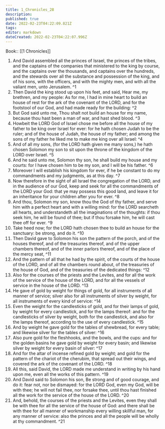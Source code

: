 ```yaml
---
title: 1_Chronicles_28
description: 
published: true
date: 2022-02-23T04:22:09.821Z
tags: 
editor: markdown
dateCreated: 2022-02-23T04:22:07.996Z
---
```


 Book:: [[1 Chronicles]]
 1. And David assembled all the princes of Israel, the princes of the tribes, and the captains of the companies that ministered to the king by course, and the captains over the thousands, and captains over the hundreds, and the stewards over all the substance and possession of the king, and of his sons, with the officers, and with the mighty men, and with all the valiant men, unto Jerusalem. ^1
 2. Then David the king stood up upon his feet, and said, Hear me, my brethren, and my people: As for me, I had in mine heart to build an house of rest for the ark of the covenant of the LORD, and for the footstool of our God, and had made ready for the building: ^2
 3. But God said unto me, Thou shalt not build an house for my name, because thou hast been a man of war, and hast shed blood. ^3
 4. Howbeit the LORD God of Israel chose me before all the house of my father to be king over Israel for ever: for he hath chosen Judah to be the ruler; and of the house of Judah, the house of my father; and among the sons of my father he liked me to make me king over all Israel: ^4
 5. And of all my sons, (for the LORD hath given me many sons,) he hath chosen Solomon my son to sit upon the throne of the kingdom of the LORD over Israel. ^5
 6. And he said unto me, Solomon thy son, he shall build my house and my courts: for I have chosen him to be my son, and I will be his father. ^6
 7. Moreover I will establish his kingdom for ever, if he be constant to do my commandments and my judgments, as at this day. ^7
 8. Now therefore in the sight of all Israel the congregation of the LORD, and in the audience of our God, keep and seek for all the commandments of the LORD your God: that ye may possess this good land, and leave it for an inheritance for your children after you for ever. ^8
 9. And thou, Solomon my son, know thou the God of thy father, and serve him with a perfect heart and with a willing mind: for the LORD searcheth all hearts, and understandeth all the imaginations of the thoughts: if thou seek him, he will be found of thee; but if thou forsake him, he will cast thee off for ever. ^9
 10. Take heed now; for the LORD hath chosen thee to build an house for the sanctuary: be strong, and do it. ^10
 11. Then David gave to Solomon his son the pattern of the porch, and of the houses thereof, and of the treasuries thereof, and of the upper chambers thereof, and of the inner parlors thereof, and of the place of the mercy seat, ^11
 12. And the pattern of all that he had by the spirit, of the courts of the house of the LORD, and of all the chambers round about, of the treasuries of the house of God, and of the treasuries of the dedicated things: ^12
 13. Also for the courses of the priests and the Levites, and for all the work of the service of the house of the LORD, and for all the vessels of service in the house of the LORD. ^13
 14. He gave of gold by weight for things of gold, for all instruments of all manner of service; silver also for all instruments of silver by weight, for all instruments of every kind of service: ^14
 15. Even the weight for the candlesticks of gold, and for their lamps of gold, by weight for every candlestick, and for the lamps thereof: and for the candlesticks of silver by weight, both for the candlestick, and also for the lamps thereof, according to the use of every candlestick. ^15
 16. And by weight he gave gold for the tables of shewbread, for every table; and likewise silver for the tables of silver: ^16
 17. Also pure gold for the fleshhooks, and the bowls, and the cups: and for the golden basins he gave gold by weight for every basin; and likewise silver by weight for every basin of silver: ^17
 18. And for the altar of incense refined gold by weight; and gold for the pattern of the chariot of the cherubim, that spread out their wings, and covered the ark of the covenant of the LORD. ^18
 19. All this, said David, the LORD made me understand in writing by his hand upon me, even all the works of this pattern. ^19
 20. And David said to Solomon his son, Be strong and of good courage, and do it: fear not, nor be dismayed: for the LORD God, even my God, will be with thee; he will not fail thee, nor forsake thee, until thou hast finished all the work for the service of the house of the LORD. ^20
 21. And, behold, the courses of the priests and the Levites, even they shall be with thee for all the service of the house of God: and there shall be with thee for all manner of workmanship every willing skillful man, for any manner of service: also the princes and all the people will be wholly at thy commandment. ^21
